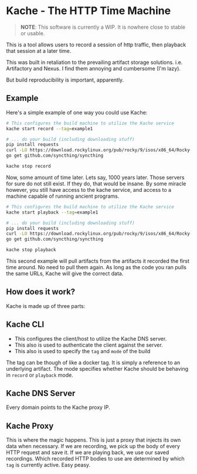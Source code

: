 # Kache - The HTTP Time Machine
> **NOTE**: This software is currently a WIP. It is nowhere close to stable or usable.

This is a tool allows users to record a session of http traffic, then playback
that session at a later time.

This was built in retaliation to the prevailing artifact storage solutions. i.e. Artifactory
and Nexus. I find them annoying and cumbersome (I'm lazy). 

But build reproducibility is important, apparently.

## Example
Here's a simple example of one way you could use Kache:
```bash
# This configures the build machine to utilize the Kache service
kache start record --tag=example1

# ... do your build (including downloading stuff)
pip install requests
curl -LO https://download.rockylinux.org/pub/rocky/9/isos/x86_64/Rocky-9.4-x86_64-minimal.iso
go get github.com/syncthing/syncthing

kache stop record
```
Now, some amount of time later. Lets say, 1000 years later. Those servers for sure do not still exist.
If they do, that would be insane. By some miracle however, you still have access to the kache service,
and access to a machine capable of running ancient programs.
```bash
# This configures the build machine to utilize the Kache service
kache start playback --tag=example1

# ... do your build (including downloading stuff)
pip install requests
curl -LO https://download.rockylinux.org/pub/rocky/9/isos/x86_64/Rocky-9.4-x86_64-minimal.iso
go get github.com/syncthing/syncthing

kache stop playback
```
This second example will pull artifacts from the artifacts it recorded the first time around. No 
need to pull them again. As long as the code you ran pulls the same URLs, Kache will give the correct
data.

## How does it work?
Kache is made up of three parts:

## Kache CLI
- This configures the client/host to utilize the Kache DNS server. 
- This also is used to authenticate the client against the server.
- This also is used to specify the `tag` and `mode` of the build

The tag can be though of like a docker tag. It is simply a reference to an underlying artifact.
The mode specifies whether Kache should be behaving in `record` or `playback` mode.

## Kache DNS Server
Every domain points to the Kache proxy IP.

## Kache Proxy
This is where the magic happens. This is just a proxy that injects its own data when necessary.
If we are recording, we pick up the body of every HTTP request and save it. If we are playing
back, we use our saved recordings. Which recorded HTTP bodies to use are determined by
which `tag` is currently active. Easy peasy. 

